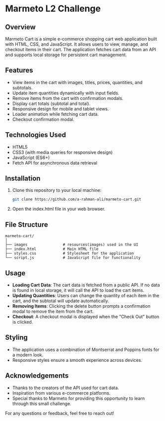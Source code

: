 # Marmeto L2 Challenge

## Overview
Marmeto Cart is a simple e-commerce shopping cart web application built with HTML, CSS, and JavaScript. It allows users to view, manage, and checkout items in their cart. The application fetches cart data from an API and supports local storage for persistent cart management.

## Features
- View items in the cart with images, titles, prices, quantities, and subtotals.
- Update item quantities dynamically with input fields.
- Remove items from the cart with confirmation modals.
- Display cart totals (subtotal and total).
- Responsive design for mobile and tablet views.
- Loader animation while fetching cart data.
- Checkout confirmation modal.

## Technologies Used
- HTML5
- CSS3 (with media queries for responsive design)
- JavaScript (ES6+)
- Fetch API for asynchronous data retrieval

## Installation
1. Clone this repository to your local machine:
   ```bash
   git clone https://github.com/a-rahman-ali/marmeto-cart.git

2. Open the index.html file in your web browser.

## File Structure
    marmeto-cart/
    │
    ├── images                # resources(images) used in the UI
    ├── index.html            # Main HTML file
    ├── styles.css            # Stylesheet for the application
    └── script.js             # JavaScript file for functionality

## Usage

- **Loading Cart Data**: The cart data is fetched from a public API. If no data is found in local storage, it will call the API to load the cart items.
- **Updating Quantities**: Users can change the quantity of each item in the cart, and the subtotal will update automatically.
- **Removing Items**: Clicking the delete button prompts a confirmation modal to remove the item from the cart.
- **Checkout**: A checkout modal is displayed when the "Check Out" button is clicked.

## Styling

- The application uses a combination of Montserrat and Poppins fonts for a modern look.
- Responsive styles ensure a smooth experience across devices.

## Acknowledgements

- Thanks to the creators of the API used for cart data.
- Inspiration from various e-commerce platforms.
- Special thanks to Marmeto for providing this opportunity to learn through this small challenge.
  
For any questions or feedback, feel free to reach out!
